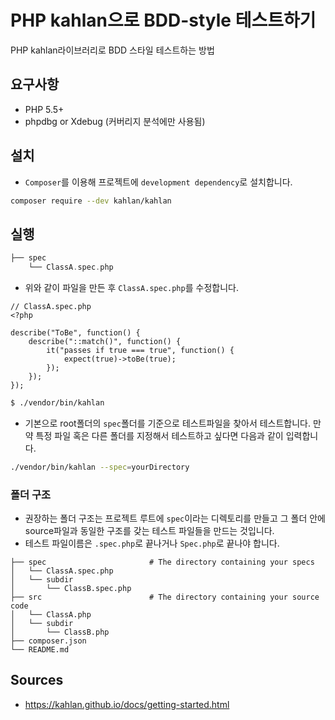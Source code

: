 # PHP kahlan으로 BDD-style 테스트하기

PHP kahlan라이브러리로 BDD 스타일 테스트하는 방법

## 요구사항

* PHP 5.5+
* phpdbg or Xdebug (커버리지 분석에만 사용됨)

## 설치

* `Composer`를 이용해 프로젝트에 `development dependency`로 설치합니다.

```bash
composer require --dev kahlan/kahlan
```

## 실행

```php
├── spec
    └── ClassA.spec.php
```

* 위와 같이 파일을 만든 후 `ClassA.spec.php`를 수정합니다.

```
// ClassA.spec.php
<?php

describe("ToBe", function() {
    describe("::match()", function() {
        it("passes if true === true", function() {
            expect(true)->toBe(true);
        });
    });
});
```

```bash
$ ./vendor/bin/kahlan
```

* 기본으로 root폴더의 `spec`폴더를 기준으로 테스트파일을 찾아서 테스트합니다.
  만약 특정 파일 혹은 다른 폴더를 지정해서 테스트하고 싶다면 다음과 같이
  입력합니다.

```bash
./vendor/bin/kahlan --spec=yourDirectory
```

### 폴더 구조

* 권장하는 폴더 구조는 프로젝트 루트에 `spec`이라는 디렉토리를 만들고 그 폴더
  안에 source파일과 동일한 구조를 갖는 테스트 파일들을 만드는 것입니다.
* 테스트 파일이름은 `.spec.php`로 끝나거나 `Spec.php`로 끝나야 합니다.

```
├── spec                       # The directory containing your specs
│   └── ClassA.spec.php
│   └── subdir
│       └── ClassB.spec.php
├── src                        # The directory containing your source code
│   └── ClassA.php
│   └── subdir
│       └── ClassB.php
├── composer.json
└── README.md
```

## Sources

* https://kahlan.github.io/docs/getting-started.html
